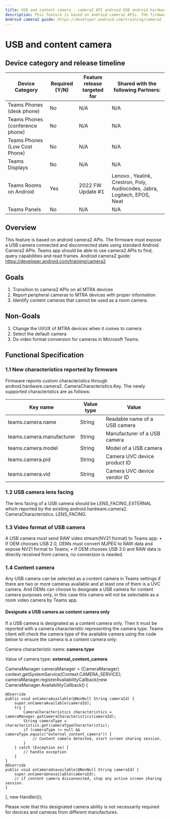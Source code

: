 ```yaml
---
title: USB and content camera - camera2 API android USB android.hardware.camera2. CameraCharacteristics.Key<String LENS_FACING_EXTERNAL android.hardware.camera2. CameraCharacteristics. LENS_FACING. teams.camera.name teams.camera.manufacturer teams.camera.model teams.camera.pid teams.camera.vid Readable name Manufacturer Model Product ID Camera UVC vendor ID camera.type external_content_camera 
description: This feature is based on android camera2 APIs. The firmware must expose a USB camera connected and disconnected state using standard Android Camera2 APIs. Teams app should be able to use camera2 APIs to find, query capabilities and read frames. 
Android camera2 guide: https://developer.android.com/training/camera2 
---
```

# USB and content camera
## Device category and release timeline

| Device Category	| Required (Y/N)	| Feature release targeted for | Shared with the following Partners: |
|-----------------|-----------------|------------------------------|-------------------------------------|
|Teams Phones (desk phone)|	No	|N/A	|N/A |
|Teams Phones (conference phone)|	No|	N/A|	N/A|
|Teams Phones (Low Cost Phone)|	No|	N/A|	N/A|
|Teams Displays|	No|	N/A|	N/A|
|Teams Rooms on Android|	Yes|	2022 FW Update #1|	Lenovo , Yealink, Crestron, Poly, Audiocodes, Jabra, Logitech, EPOS, Neat|
|Teams Panels|	No|	N/A	|N/A|
## Overview
This feature is based on android camera2 APIs. The firmware must expose a USB camera connected and disconnected state using standard Android Camera2 APIs. Teams app should be able to use camera2 APIs to find, query capabilities and read frames. 
Android camera2 guide: https://developer.android.com/training/camera2 
## Goals
1.	Transition to camera2 APIs on all MTRA devices
2.	Report peripheral cameras to MTRA devices with proper information
3.	Identify content cameras that cannot be used as a room camera. 
## Non-Goals
1.	Change the UI/UX of MTRA devices when it comes to camera
2.	Select the default camera
3.	Do video format conversion for cameras in Microsoft Teams.  
## Functional Specification
### 1.1	New characteristics reported by firmware 
Firmware reports custom characteristics through android.hardware.camera2. CameraCharacteristics.Key<String>. The newly supported characteristics are as follows: 
 
|Key name |	Value type | 	Value |
|---------|------------|--------|
|teams.camera.name 	|String 	|Readable name of a USB camera |
|teams.camera.manufacturer 	|String 	|Manufacturer of a USB camera |
|teams.camera.model 	|String 	|Model of a USB camera |
|teams.camera.pid 	|String  	|Camera UVC device product ID |
|teams.camera.vid 	|String 	|Camera UVC device vendor ID |
 
### 1.2	USB camera lens facing  
The lens facing of a USB camera should be LENS_FACING_EXTERNAL which reported by the existing android.hardware.camera2. CameraCharacteristics. LENS_FACING. 
 
### 1.3	Video format of USB camera 
A USB camera must send RAW video stream(NV21 format) to Teams app: 
•	If OEM chooses USB 2.0, OEMs must convert MJPEG to RAW data and expose NV21 format to Teams; 
•	If OEM chooses USB 3.0 and RAW data is directly received from camera, no conversion is needed. 

### 1.4	Content camera 
Any USB camera can be selected as a content camera in Teams settings if there are two or more cameras available and at least one of them is a UVC camera. 
And OEMs can choose to designate a USB camera for content camera purposes only, in this case this camera will not be selectable as a room video camera by Teams app. 
#### Designate a USB camera as content camera only 
If a USB camera is designated as a content camera only. Then it must be reported with a camera characteristic representing the camera type. Teams client will check the camera type of the available camera using the code below to ensure the camera is a content camera only: 

  Camera characteristic name: **camera.type**
  
  Value of camera type: **external_content_camera**
  
  CameraManager cameraManager = (CameraManager) context.getSystemService(Context.CAMERA_SERVICE); 
cameraManager.registerAvailabilityCallback(new CameraManager.AvailabilityCallback() { 
  
  
    @Override 
    public void onCameraAvailable(@NonNull String cameraId) { 
        super.onCameraAvailable(cameraId); 
        try { 
            CameraCharacteristics characteristics = cameraManager.getCameraCharacteristics(cameraId); 
            String cameraType = characteristics.get(cameraTypeCharacteristic); 
            if (cameraType != null && cameraType.equals("external_content_camera")) { 
                // Content camera detected, start screen sharing session. 
            } 
        } catch (Exception ex) { 
            // handle exception 
        } 
    } 
    @Override 
    public void onCameraUnavailable(@NonNull String cameraId) { 
        super.onCameraUnavailable(cameraId); 
        // if content camera disconnected, stop any active screen sharing session. 
    } 
}, new Handler()); 
 
Please note that this designated camera ability is not necessarily required for devices and cameras from different manufactures. 
